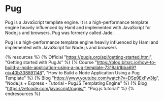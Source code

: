 # Pug

Pug is a JavaScript template engine. It is a high-performance template engine heavily influenced by Haml and implemented with JavaScript for Node.js and browsers. Pug was formerly called Jade.

Pug is a high-performance template engine heavily influenced by Haml and implemented with JavaScript for Node.js and browsers

{% resources %}
  {% Official "https://pugjs.org/api/getting-started.html", "Getting started with PugJs" %}
  {% Course "https://blog.bitsrc.io/how-to-build-a-node-application-using-a-pug-template-7319ab1bba69?gi=40b338891148", "How to Build a Node Application Using a Pug Template" %}
  {% Blog "https://www.youtube.com/watch?v=DSp9ExFw3Ig", "Node.js + Express - Tutorial - PugJS Templating Engine" %}
  {% Blog "https://zetcode.com/javascript/pugjs/", "Pug.js tutorial" %}
{% endresources %}
